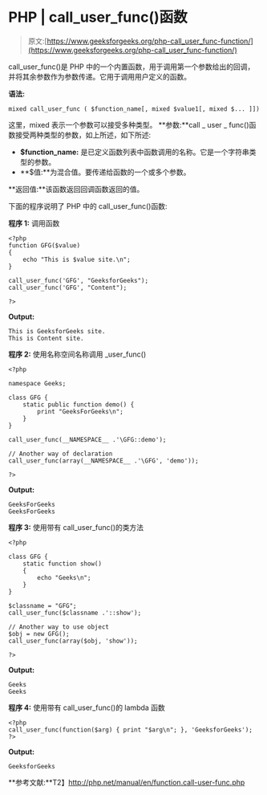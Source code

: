 # PHP | call_user_func()函数

> 原文:[https://www.geeksforgeeks.org/php-call_user_func-function/](https://www.geeksforgeeks.org/php-call_user_func-function/)

call_user_func()是 PHP 中的一个内置函数，用于调用第一个参数给出的回调，并将其余参数作为参数传递。它用于调用用户定义的函数。

**语法:**

```
mixed call_user_func ( $function_name[, mixed $value1[, mixed $... ]])
```

这里，mixed 表示一个参数可以接受多种类型。
**参数:**call _ user _ func()函数接受两种类型的参数，如上所述，如下所述:

*   **$function_name:** 是已定义函数列表中函数调用的名称。它是一个字符串类型的参数。
*   **$值:**为混合值。要传递给函数的一个或多个参数。

**返回值:**该函数返回回调函数返回的值。

下面的程序说明了 PHP 中的 call_user_func()函数:

**程序 1:** 调用函数

```
<?php
function GFG($value)
{
    echo "This is $value site.\n";
}

call_user_func('GFG', "GeeksforGeeks");
call_user_func('GFG', "Content");

?>
```

**Output:**

```
This is GeeksforGeeks site.
This is Content site.

```

**程序 2:** 使用名称空间名称调用 _user_func()

```
<?php

namespace Geeks;

class GFG {
    static public function demo() {
        print "GeeksForGeeks\n";
    }
}

call_user_func(__NAMESPACE__ .'\GFG::demo'); 

// Another way of declaration
call_user_func(array(__NAMESPACE__ .'\GFG', 'demo')); 

?>
```

**Output:**

```
GeeksForGeeks
GeeksForGeeks

```

**程序 3:** 使用带有 call_user_func()的类方法

```
<?php

class GFG {
    static function show()
    {
        echo "Geeks\n";
    }
}

$classname = "GFG";
call_user_func($classname .'::show');

// Another way to use object
$obj = new GFG();
call_user_func(array($obj, 'show'));

?>
```

**Output:**

```
Geeks
Geeks

```

**程序 4:** 使用带有 call_user_func()的 lambda 函数

```
<?php
call_user_func(function($arg) { print "$arg\n"; }, 'GeeksforGeeks');
?>
```

**Output:**

```
GeeksforGeeks

```

**参考文献:**T2】http://php.net/manual/en/function.call-user-func.php